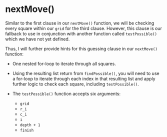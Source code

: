 <!--title={guessing clause: nextMove()}-->

<!--badges={Algorithmns:6}-->

<!--concepts{Functions, For Loops}-->

# nextMove()

Similar to the first clause in our `nextMove()` function, we will be checking every square within our `grid`  for the third clause. However, this clause is our fallback to use in conjunction with another function called `testPossible()` which we have not yet defined. 

Thus, I will further provide hints for this guessing clause in our `nextMove()` function:

- One nested for-loop to iterate through all squares.

- Using the resulting list return from `findPossible()`, you will need to use a for-loop to iterate through each index in that resulting list and apply further logic to check each square, including `testPossible()`.

- The `testPossible()` function accepts six arguments:

  - `grid`
  - `r_i`
  - `c_i`
  - `i`
  - `depth + 1`
  - `finish`

  